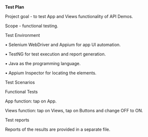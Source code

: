 **Test Plan**

Project goal - to test App and Views functionality of API Demos.

Scope - functional testing.

Test Environment

• Selenium WebDriver and Appium for app UI automation.

• TestNG for test execution and report generation.

• Java as the programming language.

• Appium Inspector for locating the elements. 

Test Scenarios

Functional Tests

App function: tap on App.

Views function: tap on Views, tap on Buttons and change OFF to ON.

Test reports

Reports of the results are provided in a separate file.
